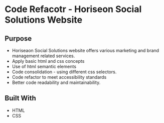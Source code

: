 # Code Refacotr - Horiseon Social Solutions Website

## Purpose
* Horiseaon Social Solutions website offers various marketing and brand management related services.
* Apply basic html and css concepts
* Use of html semantic elements
* Code consolidation - using different css selectors.
* Code refactor to meet accessibility standards
* Better code readability and maintainability.
  

## Built With
* HTML
* CSS


